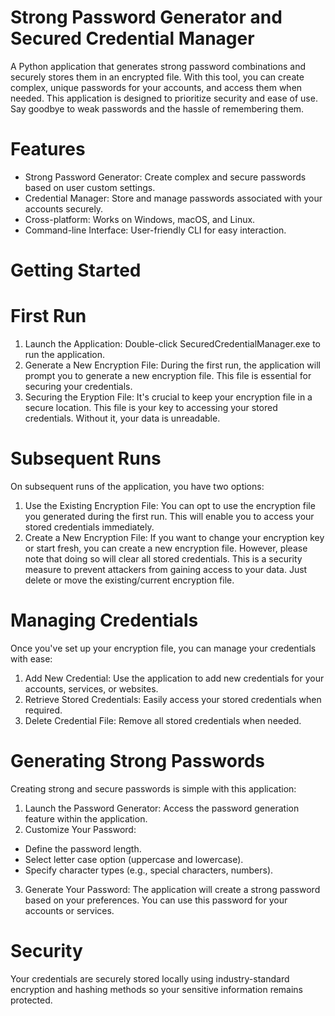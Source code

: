 # Strong Password Generator and Secured Credential Manager
A Python application that generates strong password combinations and securely stores them in an encrypted file. With this tool, you can create complex, unique passwords for your accounts, and access them when needed. This application is designed to prioritize security and ease of use. Say goodbye to weak passwords and the hassle of remembering them. 

# Features
- Strong Password Generator: Create complex and secure passwords based on user custom settings.<br>
- Credential Manager: Store and manage passwords associated with your accounts securely.<br>
- Cross-platform: Works on Windows, macOS, and Linux.<br>
- Command-line Interface: User-friendly CLI for easy interaction.<br>

# Getting Started
# First Run
1. Launch the Application: Double-click SecuredCredentialManager.exe to run the application.
2. Generate a New Encryption File: During the first run, the application will prompt you to generate a new encryption file. This file is essential for securing your credentials. 
3. Securing the Eryption File: It's crucial to keep your encryption file in a secure location. This file is your key to accessing your stored credentials. Without it, your data is unreadable.
   
# Subsequent Runs
On subsequent runs of the application, you have two options:
1. Use the Existing Encryption File: You can opt to use the encryption file you generated during the first run. This will enable you to access your stored credentials immediately.
2. Create a New Encryption File: If you want to change your encryption key or start fresh, you can create a new encryption file. However, please note that doing so will clear all stored credentials. This is a security measure to prevent attackers from gaining access to your data. Just delete or move the existing/current encryption file.

# Managing Credentials
Once you've set up your encryption file, you can manage your credentials with ease: 
1. Add New Credential: Use the application to add new credentials for your accounts, services, or websites.
2. Retrieve Stored Credentials: Easily access your stored credentials when required.
3. Delete Credential File: Remove all stored credentials when needed.

# Generating Strong Passwords
Creating strong and secure passwords is simple with this application:
1. Launch the Password Generator: Access the password generation feature within the application.
2. Customize Your Password: <br>
- Define the password length. <br>
- Select letter case option (uppercase and lowercase). <br>
- Specify character types (e.g., special characters, numbers). <br>
3. Generate Your Password: The application will create a strong password based on your preferences. You can use this password for your accounts or services.

# Security
Your credentials are securely stored locally using industry-standard encryption and hashing methods so your sensitive information remains protected. 
